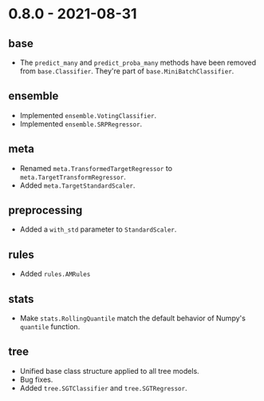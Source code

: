 # 0.8.0 - 2021-08-31

## base

- The `predict_many` and `predict_proba_many` methods have been removed from `base.Classifier`. They're part of `base.MiniBatchClassifier`.

## ensemble

- Implemented `ensemble.VotingClassifier`.
- Implemented `ensemble.SRPRegressor`.

## meta

- Renamed `meta.TransformedTargetRegressor` to `meta.TargetTransformRegressor`.
- Added `meta.TargetStandardScaler`.

## preprocessing

- Added a `with_std` parameter to `StandardScaler`.

## rules

- Added `rules.AMRules`

## stats

- Make `stats.RollingQuantile` match the default behavior of Numpy's `quantile` function.

## tree

- Unified base class structure applied to all tree models.
- Bug fixes.
- Added `tree.SGTClassifier` and `tree.SGTRegressor`.
